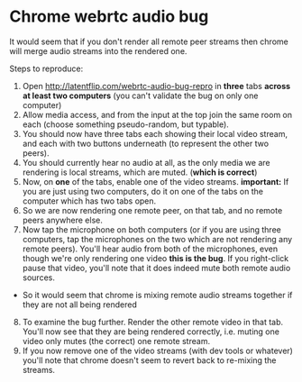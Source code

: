 # Chrome webrtc audio bug

It would seem that if you don't render all remote peer streams then chrome will merge audio streams into the rendered one.

Steps to reproduce:

1. Open http://latentflip.com/webrtc-audio-bug-repro in **three** tabs **across at least two computers** (you can't validate the bug on only one computer)
2. Allow media access, and from the input at the top join the same room on each (choose something pseudo-random, but typable).
3. You should now have three tabs each showing their local video stream, and each with two buttons underneath (to represent the other two peers).
4. You should currently hear no audio at all, as the only media we are rendering is local streams, which are muted. (**which is correct**)
5. Now, on **one** of the tabs, enable one of the video streams. **important:** If you are just using two computers, do it on one of the tabs on the computer which has two tabs open.
6. So we are now rendering one remote peer, on that tab, and no remote peers anywhere else.
7. Now tap the microphone on both computers (or if you are using three computers, tap the microphones on the two which are not rendering any remote peers). You'll hear audio from both of the microphones, even though we're only rendering one video **this is the bug**. If you right-click pause that video, you'll note that it does indeed mute both remote audio sources.
  * So it would seem that chrome is mixing remote audio streams together if they are not all being rendered
8. To examine the bug further. Render the other remote video in that tab. You'll now see that they are being rendered correctly, i.e. muting one video only mutes (the correct) one remote stream.
9. If you now remove one of the video streams (with dev tools or whatever) you'll note that chrome doesn't seem to revert back to re-mixing the streams.

